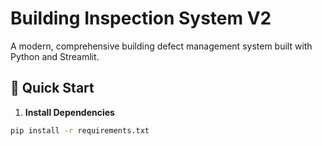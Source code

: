 # Building Inspection System V2

A modern, comprehensive building defect management system built with Python and Streamlit.

## 🚀 Quick Start

1. **Install Dependencies**
```bash
pip install -r requirements.txt